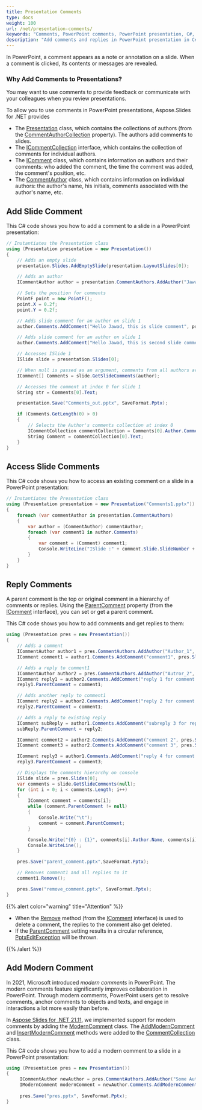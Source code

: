 ```yaml
---
title: Presentation Comments
type: docs
weight: 100
url: /net/presentation-comments/
keywords: "Comments, PowerPoint comments, PowerPoint presentation, C#, Csharp, Aspose.Slides for .NET"
description: "Add comments and replies in PowerPoint presentation in C# or .NET"
---
```


In PowerPoint, a comment appears as a note or annotation on a slide. When a comment is clicked, its contents or messages are revealed. 

### **Why Add Comments to Presentations?**

You may want to use comments to provide feedback or communicate with your colleagues when you review presentations.

To allow you to use comments in PowerPoint presentations, Aspose.Slides for .NET provides

* The [Presentation](https://apireference.aspose.com/slides/net/aspose.slides/presentation) class, which contains the collections of authors (from the [CommentAuthorCollection](https://apireference.aspose.com/slides/net/aspose.slides/icommentauthorcollection/properties/index) property). The authors add comments to slides. 
* The  [ICommentCollection](https://apireference.aspose.com/slides/net/aspose.slides/icommentcollection) interface, which contains the collection of comments for individual authors. 
* The  [IComment](https://apireference.aspose.com/slides/net/aspose.slides/icomment) class, which contains information on authors and their comments: who added the comment, the time the comment was added, the comment's position, etc. 
* The [CommentAuthor](https://apireference.aspose.com/slides/net/aspose.slides/commentauthor) class, which contains information on individual authors: the author's name, his initials, comments associated with the author's name, etc. 

## **Add Slide Comment**
This C# code shows you how to add a comment to a slide in a PowerPoint presentation:

```c#
// Instantiates the Presentation class
using (Presentation presentation = new Presentation())
{
    // Adds an empty slide
    presentation.Slides.AddEmptySlide(presentation.LayoutSlides[0]);

    // Adds an author
    ICommentAuthor author = presentation.CommentAuthors.AddAuthor("Jawad", "MF");

    // Sets the position for comments
    PointF point = new PointF();
    point.X = 0.2f;
    point.Y = 0.2f;

    // Adds slide comment for an author on slide 1
    author.Comments.AddComment("Hello Jawad, this is slide comment", presentation.Slides[0], point, DateTime.Now);

    // Adds slide comment for an author on slide 1
    author.Comments.AddComment("Hello Jawad, this is second slide comment", presentation.Slides[1], point, DateTime.Now);

    // Accesses ISlide 1
    ISlide slide = presentation.Slides[0];

    // When null is passed as an argument, comments from all authors are brought to the selected slide
    IComment[] Comments = slide.GetSlideComments(author);

    // Accesses the comment at index 0 for slide 1
    String str = Comments[0].Text;

    presentation.Save("Comments_out.pptx", SaveFormat.Pptx);

    if (Comments.GetLength(0) > 0)
    {
        // Selects the Author's comments collection at index 0
        ICommentCollection commentCollection = Comments[0].Author.Comments;
        String Comment = commentCollection[0].Text;
    }
}
```

## **Access Slide Comments**
This C# code shows you how to access an existing comment on a slide in a PowerPoint presentation:

```c#
// Instantiates the Presentation class
using (Presentation presentation = new Presentation("Comments1.pptx"))
{
    foreach (var commentAuthor in presentation.CommentAuthors)
    {
        var author = (CommentAuthor) commentAuthor;
        foreach (var comment1 in author.Comments)
        {
            var comment = (Comment) comment1;
            Console.WriteLine("ISlide :" + comment.Slide.SlideNumber + " has comment: " + comment.Text + " with Author: " + comment.Author.Name + " posted on time :" + comment.CreatedTime + "\n");
        }
    }
}
```


## **Reply Comments**
A parent comment is the top or original comment in a hierarchy of comments or replies. Using the [ParentComment](https://apireference.aspose.com/slides/net/aspose.slides/icomment/properties/parentcomment) property (from the [IComment](https://apireference.aspose.com/slides/net/aspose.slides/icomment) interface), you can set or get a parent comment. 

This C# code shows you how to add comments and get replies to them:

```c#
using (Presentation pres = new Presentation())
{
    // Adds a comment
    ICommentAuthor author1 = pres.CommentAuthors.AddAuthor("Author_1", "A.A.");
    IComment comment1 = author1.Comments.AddComment("comment1", pres.Slides[0], new PointF(10, 10), DateTime.Now);

    // Adds a reply to comment1
    ICommentAuthor author2 = pres.CommentAuthors.AddAuthor("Autror_2", "B.B.");
    IComment reply1 = author2.Comments.AddComment("reply 1 for comment 1", pres.Slides[0], new PointF(10, 10), DateTime.Now);
    reply1.ParentComment = comment1;

    // Adds another reply to comment1
    IComment reply2 = author2.Comments.AddComment("reply 2 for comment 1", pres.Slides[0], new PointF(10, 10), DateTime.Now);
    reply2.ParentComment = comment1;

    // Adds a reply to existing reply
    IComment subReply = author1.Comments.AddComment("subreply 3 for reply 2", pres.Slides[0], new PointF(10, 10), DateTime.Now);
    subReply.ParentComment = reply2;

    IComment comment2 = author2.Comments.AddComment("comment 2", pres.Slides[0], new PointF(10, 10), DateTime.Now);
    IComment comment3 = author2.Comments.AddComment("comment 3", pres.Slides[0], new PointF(10, 10), DateTime.Now);

    IComment reply3 = author1.Comments.AddComment("reply 4 for comment 3", pres.Slides[0], new PointF(10, 10), DateTime.Now);
    reply3.ParentComment = comment3;

    // Displays the comments hierarchy on console
    ISlide slide = pres.Slides[0];
    var comments = slide.GetSlideComments(null);
    for (int i = 0; i < comments.Length; i++)
    {
        IComment comment = comments[i];
        while (comment.ParentComment != null)
        {
            Console.Write("\t");
            comment = comment.ParentComment;
        }

        Console.Write("{0} : {1}", comments[i].Author.Name, comments[i].Text);
        Console.WriteLine();
    }

    pres.Save("parent_comment.pptx",SaveFormat.Pptx);

    // Removes comment1 and all replies to it
    comment1.Remove();

    pres.Save("remove_comment.pptx", SaveFormat.Pptx);
}
```

{{% alert color="warning" title="Attention" %}} 

* When the [Remove](https://apireference.aspose.com/slides/net/aspose.slides/icomment/methods/remove) method (from the [IComment](https://apireference.aspose.com/slides/net/aspose.slides/icomment) interface) is used to delete a comment, the replies to the comment also get deleted. 
* If the [ParentComment](https://apireference.aspose.com/slides/net/aspose.slides/icomment/properties/parentcomment) setting results in a circular reference, [PptxEditException](https://apireference.aspose.com/slides/net/aspose.slides/pptxeditexception) will be thrown.

{{% /alert %}}

## **Add Modern Comment**

In 2021, Microsoft introduced *modern comments* in PowerPoint. The modern comments feature significantly improves collaboration in PowerPoint. Through modern comments, PowerPoint users get to resolve comments, anchor comments to objects and texts, and engage in interactions a lot more easily than before. 

In [Aspose Slides for .NET 21.11](https://docs.aspose.com/slides/net/aspose-slides-for-net-21-11-release-notes/), we implemented support for modern comments by adding the [ModernComment](https://apireference.aspose.com/slides/net/aspose.slides/moderncomment) class. The [AddModernComment](https://apireference.aspose.com/slides/net/aspose.slides/commentcollection/methods/addmoderncomment) and [InsertModernComment](https://apireference.aspose.com/slides/net/aspose.slides/commentcollection/methods/insertmoderncomment) methods were added to the [CommentCollection](https://apireference.aspose.com/slides/net/aspose.slides/commentcollection) class. 

This C# code shows you how to add a modern comment to a slide in a PowerPoint presentation: 

```c#
using (Presentation pres = new Presentation())
{
     ICommentAuthor newAuthor = pres.CommentAuthors.AddAuthor("Some Author", "SA");
     IModernComment modernComment = newAuthor.Comments.AddModernComment("This is a modern comment", pres.Slides[0], null, new PointF(100, 100), DateTime.Now);
 
     pres.Save("pres.pptx", SaveFormat.Pptx);
}
```
